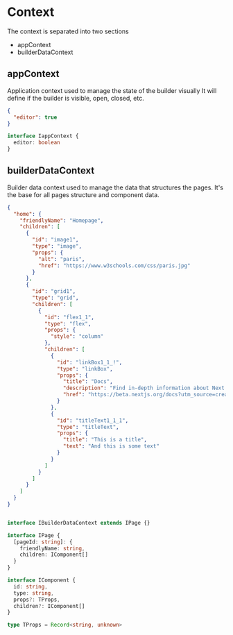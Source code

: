 # Context

The context is separated into two sections
- appContext
- builderDataContext

## appContext

Application context used to manage the state of the builder visually
It will define if the builder is visible, open, closed, etc.

```json
{
  "editor": true
}
```

```ts
interface IappContext {
  editor: boolean
}

```

## builderDataContext

Builder data context used to manage the data that structures the pages. It's the base for all pages structure and component data.

```json
{
  "home": {
    "friendlyName": "Homepage",
    "children": [
      {
        "id": "image1",
        "type": "image",
        "props": {
          "alt": "paris",
          "href": "https://www.w3schools.com/css/paris.jpg"
        }
      },
      {
        "id": "grid1",
        "type": "grid",
        "children": [
          {
            "id": "flex1_1",
            "type": "flex",
            "props": {
              "style": "column"
            },
            "children": [
              {
                "id": "linkBox1_1_!",
                "type": "linkBox",
                "props": {
                  "title": "Docs",
                  "description": "Find in-depth information about Next.js features and API.",
                  "href": "https://beta.nextjs.org/docs?utm_source=create-next-app&utm_medium=appdir-template&utm_campaign=create-next-app"
                }
              },
              {
                "id": "titleText1_1_1",
                "type": "titleText",
                "props": {
                  "title": "This is a title",
                  "text": "And this is some text"
                }
              }
            ]
          }
        ]
      }
    ]
  }
}
```

```ts

interface IBuilderDataContext extends IPage {}

interface IPage {
  [pageId: string]: {
    friendlyName: string,
    children: IComponent[]
  }
}

interface IComponent {
  id: string,
  type: string,
  props?: TProps,
  children?: IComponent[]
}

type TProps = Record<string, unknown>

```